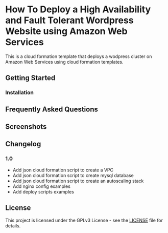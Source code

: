 How To Deploy a High Availability and Fault Tolerant Wordpress Website using Amazon Web Services
===================================================

This is a cloud formation template that deploys a wodpress cluster on Amazon Web Services using cloud formation templates.

Getting Started
---------------

### Installation


## Frequently Asked Questions


## Screenshots


## Changelog


### 1.0
* Add json cloud formation script to create a VPC
* Add json cloud formation script to create mysql database
* Add json cloud formation script to create an autoscaling stack
* Add nginx config examples
* Add deploy scripts examples

## License

This project is licensed under the GPLv3 License - see the [LICENSE](LICENSE) file for details.